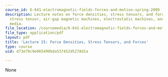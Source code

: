```yaml
---
course_id: 6-641-electromagnetic-fields-forces-and-motion-spring-2009
description: Lecture notes on force densities, stress tensors, and forces, the Maxwell
  stress tensor, air-gap magnetic machines, electrostatic machines, and compressible
  media.
file_location: /coursemedia/6-641-electromagnetic-fields-forces-and-motion-spring-2009/d73e79c9e065499bda537452d5278d1a_MIT6_641s09_lec15.pdf
file_type: application/pdf
layout: pdf
title: 'Lecture 15: Force Densities, Stress Tensors, and Forces'
type: course
uid: d73e79c9e065499bda537452d5278d1a

---
```

None